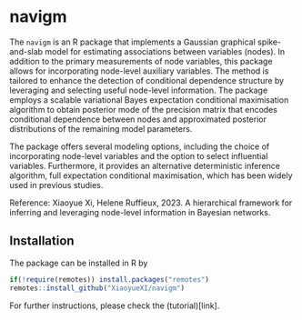 
# navigm

The `navigm` is an R package that implements a Gaussian graphical
spike-and-slab model for estimating associations between variables
(nodes). In addition to the primary measurements of node variables, this
package allows for incorporating node-level auxiliary variables. The
method is tailored to enhance the detection of conditional dependence
structure by leveraging and selecting useful node-level information. The
package employs a scalable variational Bayes expectation conditional
maximisation algorithm to obtain posterior mode of the precision matrix
that encodes conditional dependence between nodes and approximated
posterior distributions of the remaining model parameters.

The package offers several modeling options, including the choice of
incorporating node-level variables and the option to select influential
variables. Furthermore, it provides an alternative deterministic
inference algorithm, full expectation conditional maximisation, which
has been widely used in previous studies.

Reference: Xiaoyue Xi, Helene Ruffieux, 2023. A hierarchical framework
for inferring and leveraging node-level information in Bayesian
networks.

## Installation

The package can be installed in R by

``` r
if(!require(remotes)) install.packages("remotes")
remotes::install_github("XiaoyueXI/navigm")
```

For further instructions, please check the (tutorial)\[link\].
